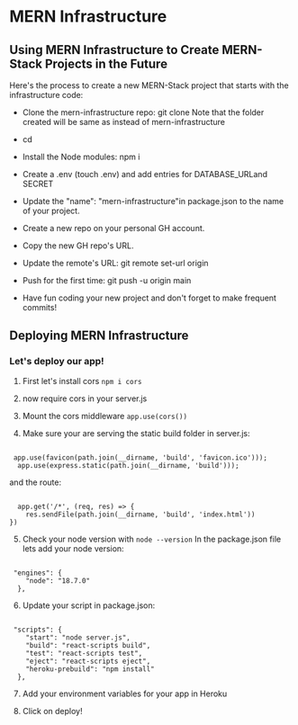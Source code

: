 # MERN Infrastructure

## Using MERN Infrastructure to Create MERN-Stack Projects in the Future

Here's the process to create a new MERN-Stack project that starts with the infrastructure code:

 - Clone the mern-infrastructure repo: git clone <url of mern-infrastructure> <name-of-project>
    Note that the folder created will be same as <name-of-project>instead of mern-infrastructure

 - cd <name-of-project>
 - Install the Node modules: npm i
 - Create a .env (touch .env) and add entries for DATABASE_URLand SECRET
 - Update the "name": "mern-infrastructure"in package.json to the name of your project.
 - Create a new repo on your personal GH account.
 - Copy the new GH repo's URL.
 - Update the remote's URL: git remote set-url origin <paste the copied GH url>
 - Push for the first time: git push -u origin main
 - Have fun coding your new project and don't forget to make frequent commits!

## Deploying MERN Infrastructure


### Let's deploy our app!

 1. First let's install cors `npm i cors`

 2. now require cors in your server.js

 3. Mount the cors middleware `app.use(cors())`

 4. Make sure your are serving the static build folder in server.js:

 <code>
 app.use(favicon(path.join(__dirname, 'build', 'favicon.ico')));
  app.use(express.static(path.join(__dirname, 'build')));
</code>
  
  and the route:

<code>
  app.get('/*', (req, res) => {
    res.sendFile(path.join(__dirname, 'build', 'index.html'))
})</code>

 5. Check your node version with `node --version`
 In the package.json file lets add your node version:

<code>
 "engines": {
    "node": "18.7.0"
  },
</code>

 6. Update your script in package.json:
 <code>
 "scripts": {
    "start": "node server.js",
    "build": "react-scripts build",
    "test": "react-scripts test",
    "eject": "react-scripts eject",
    "heroku-prebuild": "npm install"
  },</code>

  7. Add your environment variables for your app in Heroku

  8. Click on deploy!